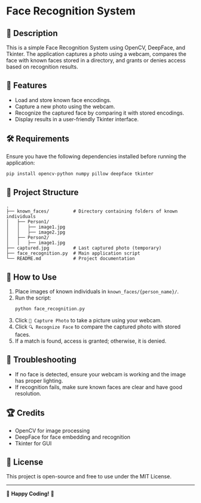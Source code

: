 # Face Recognition System

## 📌 Description
This is a simple Face Recognition System using OpenCV, DeepFace, and Tkinter. The application captures a photo using a webcam, compares the face with known faces stored in a directory, and grants or denies access based on recognition results.

## 🚀 Features
- Load and store known face encodings.
- Capture a new photo using the webcam.
- Recognize the captured face by comparing it with stored encodings.
- Display results in a user-friendly Tkinter interface.

## 🛠️ Requirements
Ensure you have the following dependencies installed before running the application:

```bash
pip install opencv-python numpy pillow deepface tkinter
```

## 📂 Project Structure
```
.
├── known_faces/         # Directory containing folders of known individuals
│   ├── Person1/
│   │   ├── image1.jpg
│   │   ├── image2.jpg
│   ├── Person2/
│   │   ├── image1.jpg
├── captured.jpg         # Last captured photo (temporary)
├── face_recognition.py  # Main application script
└── README.md            # Project documentation
```

## 🔧 How to Use
1. Place images of known individuals in `known_faces/{person_name}/`.
2. Run the script:
   ```bash
   python face_recognition.py
   ```
3. Click `📸 Capture Photo` to take a picture using your webcam.
4. Click `🔍 Recognize Face` to compare the captured photo with stored faces.
5. If a match is found, access is granted; otherwise, it is denied.

## 🛑 Troubleshooting
- If no face is detected, ensure your webcam is working and the image has proper lighting.
- If recognition fails, make sure known faces are clear and have good resolution.

## 🏆 Credits
- OpenCV for image processing
- DeepFace for face embedding and recognition
- Tkinter for GUI

## 📜 License
This project is open-source and free to use under the MIT License.

---
🎯 **Happy Coding!** 🚀


